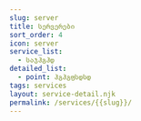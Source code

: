 ```yaml
---
slug: server
title: სერვერები
sort_order: 4
icon: server
service_list:
  - საჯჰგჰდ
detailed_list:
  - point: ჰგჰგფსდსდ
tags: services
layout: service-detail.njk
permalink: /services/{{slug}}/
---
```

